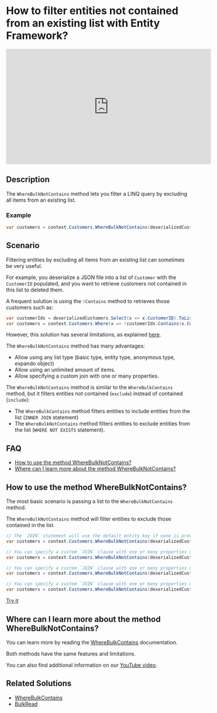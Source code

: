 # How to filter entities not contained from an existing list with Entity Framework?

<iframe width="560" height="315" src="https://www.youtube.com/embed/ceAiw-fOU_c" title="YouTube video player" frameborder="0" allow="accelerometer; autoplay; clipboard-write; encrypted-media; gyroscope; picture-in-picture" allowfullscreen></iframe>

## Description

The `WhereBulkNotContains` method lets you filter a LINQ query by excluding all items from an existing list.

### Example

```csharp
var customers = context.Customers.WhereBulkNotContains(deserializedCustomers);
```

## Scenario

Filtering entities by excluding all items from an existing list can sometimes be very useful.

For example, you deserialize a JSON file into a list of `Customer` with the `CustomerID` populated, and you want to retrieve customers not contained in this list to deleted them.

A frequent solution is using the `!Contains` method to retrieves those customers such as:

```csharp
var customerIds = deserializedCustomers.Select(x => x.CustomerID).ToList();
var customers = context.Customers.Where(x => !customerIds.Contains(x.CustomerID)).ToList();
```

However, this solution has several limitations, as explained [here](/where-bulk-contains).

The `WhereBulkNotContains` method has many advantages:
 - Allow using any list type (basic type, entity type, anonymous type, expando object)
 - Allow using an unlimited amount of items.
 - Allow specifying a custom join with one or many properties.

The `WhereBulkNotContains` method is similar to the `WhereBulkContains` method, but it filters entities not contained (`exclude`) instead of contained (`include`):

- The `WhereBulkContains` method filters entities to include entities from the list (`INNER JOIN` statement) 
- The `WhereBulkNotContains` method filters entities to exclude entities from the list (`WHERE NOT EXISTS` statement).

## FAQ

- [How to use the method WhereBulkNotContains?](#how-to-use-the-method-wherebulknotcontains)
- [Where can I learn more about the method WhereBulkNotContains?](#where-can-i-learn-more-about-the-method-wherebulknotcontains)

## How to use the method WhereBulkNotContains?

The most basic scenario is passing a list to the `WhereBulkNotContains` method.

The `WhereBulkNotContains` method will filter entities to exclude those contained in the list.

```csharp
// The `JOIN` statement will use the default entity key if none is provided (CustomerID)
var customers = context.Customers.WhereBulkNotContains(deserializedCustomers);

// You can specify a custom `JOIN` clause with one or many properties using a `Lambda Expression`
var customers = context.Customers.WhereBulkNotContains(deserializedCustomers, x => x.Code);

// You can specify a custom `JOIN` clause with one or many properties using a `List<string>`
var customers = context.Customers.WhereBulkNotContains(deserializedCustomers, new List<string> { "Code" });

// You can specify a custom `JOIN` clause with one or many properties using a `params string[]`
var customers = context.Customers.WhereBulkNotContains(deserializedCustomers, "Code");
```

[Try it](https://dotnetfiddle.net/v2oSiJ)

## Where can I learn more about the method WhereBulkNotContains?

You can learn more by reading the [WhereBulkContains](/where-bulk-contains) documentation.

Both methods have the same features and limitations.

You can also find additional information on our [YouTube video](https://youtu.be/ceAiw-fOU_c).

## Related Solutions

- [WhereBulkContains](/where-bulk-contains)
- [BulkRead](/bulk-read)